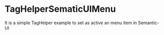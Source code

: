 # TagHelperSematicUIMenu
It is a simple TagHelper example to set as active an menu item in Semantic-UI
